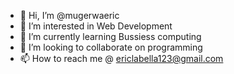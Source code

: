 - 👋 Hi, I’m @mugerwaeric
- 👀 I’m interested in Web Development
- 🌱 I’m currently learning Bussiess computing
- 💞️ I’m looking to collaborate on programming
- 📫 How to reach me @ ericlabella123@gmail.com

<!---
mugerwaeric/mugerwaeric is a ✨ special ✨ repository because its `README.md` (this file) appears on your GitHub profile.
You can click the Preview link to take a look at your changes.
--->
